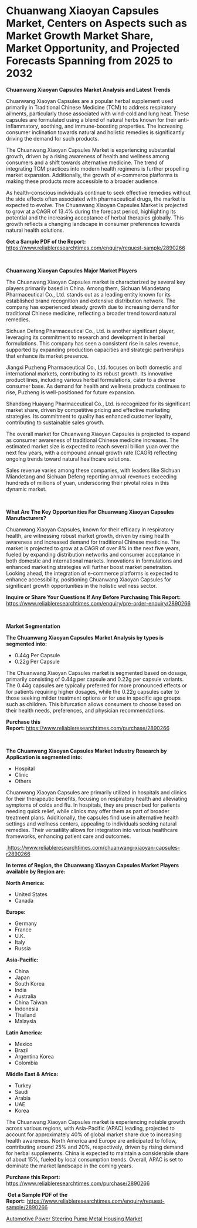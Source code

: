<p><h1>Chuanwang Xiaoyan Capsules Market, Centers on Aspects such as Market Growth Market Share, Market Opportunity, and Projected Forecasts Spanning from 2025 to 2032</h1></p><p><strong>Chuanwang Xiaoyan Capsules Market Analysis and Latest Trends</strong></p>
<p><p>Chuanwang Xiaoyan Capsules are a popular herbal supplement used primarily in Traditional Chinese Medicine (TCM) to address respiratory ailments, particularly those associated with wind-cold and lung heat. These capsules are formulated using a blend of natural herbs known for their anti-inflammatory, soothing, and immune-boosting properties. The increasing consumer inclination towards natural and holistic remedies is significantly driving the demand for such products.</p><p>The Chuanwang Xiaoyan Capsules Market is experiencing substantial growth, driven by a rising awareness of health and wellness among consumers and a shift towards alternative medicine. The trend of integrating TCM practices into modern health regimens is further propelling market expansion. Additionally, the growth of e-commerce platforms is making these products more accessible to a broader audience. </p><p>As health-conscious individuals continue to seek effective remedies without the side effects often associated with pharmaceutical drugs, the market is expected to evolve. The Chuanwang Xiaoyan Capsules Market is projected to grow at a CAGR of 13.4% during the forecast period, highlighting its potential and the increasing acceptance of herbal therapies globally. This growth reflects a changing landscape in consumer preferences towards natural health solutions.</p></p>
<p><strong>Get a Sample PDF of the Report:&nbsp;</strong> <a href="https://www.reliableresearchtimes.com/enquiry/request-sample/2890266?utm_campaign=2984&utm_medium=2&utm_source=Github&utm_content=ia&utm_term=14032025&utm_id=chuanwang-xiaoyan-capsules">https://www.reliableresearchtimes.com/enquiry/request-sample/2890266</a></p>
<p>&nbsp;</p>
<p><strong>Chuanwang Xiaoyan Capsules Major Market Players</strong></p>
<p><p>The Chuanwang Xiaoyan Capsules market is characterized by several key players primarily based in China. Among them, Sichuan Miandetang Pharmaceutical Co., Ltd. stands out as a leading entity known for its established brand recognition and extensive distribution network. The company has experienced steady growth due to increasing demand for traditional Chinese medicine, reflecting a broader trend toward natural remedies.</p><p>Sichuan Defeng Pharmaceutical Co., Ltd. is another significant player, leveraging its commitment to research and development in herbal formulations. This company has seen a consistent rise in sales revenue, supported by expanding production capacities and strategic partnerships that enhance its market presence. </p><p>Jiangxi Puzheng Pharmaceutical Co., Ltd. focuses on both domestic and international markets, contributing to its robust growth. Its innovative product lines, including various herbal formulations, cater to a diverse consumer base. As demand for health and wellness products continues to rise, Puzheng is well-positioned for future expansion.</p><p>Shandong Huayang Pharmaceutical Co., Ltd. is recognized for its significant market share, driven by competitive pricing and effective marketing strategies. Its commitment to quality has enhanced customer loyalty, contributing to sustainable sales growth.</p><p>The overall market for Chuanwang Xiaoyan Capsules is projected to expand as consumer awareness of traditional Chinese medicine increases. The estimated market size is expected to reach several billion yuan over the next few years, with a compound annual growth rate (CAGR) reflecting ongoing trends toward natural healthcare solutions.</p><p>Sales revenue varies among these companies, with leaders like Sichuan Miandetang and Sichuan Defeng reporting annual revenues exceeding hundreds of millions of yuan, underscoring their pivotal roles in this dynamic market.</p></p>
<p>&nbsp;</p>
<p><strong>What Are The Key Opportunities For Chuanwang Xiaoyan Capsules Manufacturers?</strong></p>
<p><p>Chuanwang Xiaoyan Capsules, known for their efficacy in respiratory health, are witnessing robust market growth, driven by rising health awareness and increased demand for traditional Chinese medicine. The market is projected to grow at a CAGR of over 8% in the next five years, fueled by expanding distribution networks and consumer acceptance in both domestic and international markets. Innovations in formulations and enhanced marketing strategies will further boost market penetration. Looking ahead, the integration of e-commerce platforms is expected to enhance accessibility, positioning Chuanwang Xiaoyan Capsules for significant growth opportunities in the holistic wellness sector.</p></p>
<p><strong>Inquire or Share Your Questions If Any Before Purchasing This Report:</strong> <a href="https://www.reliableresearchtimes.com/enquiry/pre-order-enquiry/2890266?utm_campaign=2984&utm_medium=2&utm_source=Github&utm_content=ia&utm_term=14032025&utm_id=chuanwang-xiaoyan-capsules">https://www.reliableresearchtimes.com/enquiry/pre-order-enquiry/2890266</a></p>
<p>&nbsp;</p>
<p><strong>Market Segmentation</strong></p>
<p><strong>The Chuanwang Xiaoyan Capsules Market Analysis by types is segmented into:</strong></p>
<p><ul><li>0.44g Per Capsule</li><li>0.22g Per Capsule</li></ul></p>
<p><p>The Chuanwang Xiaoyan Capsules market is segmented based on dosage, primarily consisting of 0.44g per capsule and 0.22g per capsule variants. The 0.44g capsules are typically preferred for more pronounced effects or for patients requiring higher dosages, while the 0.22g capsules cater to those seeking milder treatment options or for use in specific age groups such as children. This bifurcation allows consumers to choose based on their health needs, preferences, and physician recommendations.</p></p>
<p><strong>Purchase this Report:&nbsp;</strong><a href="https://www.reliableresearchtimes.com/purchase/2890266?utm_campaign=2984&utm_medium=2&utm_source=Github&utm_content=ia&utm_term=14032025&utm_id=chuanwang-xiaoyan-capsules">https://www.reliableresearchtimes.com/purchase/2890266</a></p>
<p>&nbsp;</p>
<p><strong>The Chuanwang Xiaoyan Capsules Market Industry Research by Application is segmented into:</strong></p>
<p><ul><li>Hospital</li><li>Clinic</li><li>Others</li></ul></p>
<p><p>Chuanwang Xiaoyan Capsules are primarily utilized in hospitals and clinics for their therapeutic benefits, focusing on respiratory health and alleviating symptoms of colds and flu. In hospitals, they are prescribed for patients needing quick relief, while clinics may offer them as part of broader treatment plans. Additionally, the capsules find use in alternative health settings and wellness centers, appealing to individuals seeking natural remedies. Their versatility allows for integration into various healthcare frameworks, enhancing patient care and outcomes.</p></p>
<p><a href="https://www.reliableresearchtimes.com/chuanwang-xiaoyan-capsules-r2890266?utm_campaign=2984&utm_medium=2&utm_source=Github&utm_content=ia&utm_term=14032025&utm_id=chuanwang-xiaoyan-capsules">&nbsp;https://www.reliableresearchtimes.com/chuanwang-xiaoyan-capsules-r2890266</a></p>
<p><strong>In terms of Region, the Chuanwang Xiaoyan Capsules Market Players available by Region are:</strong></p>
<p>
    <p> <strong> North America: </strong>
        <ul>
            <li>United States</li>
            <li>Canada</li>
        </ul>
        </p> 
    <p> <strong> Europe: </strong>
        <ul>
            <li>Germany</li>
            <li>France</li>
            <li>U.K.</li>
            <li>Italy</li>
            <li>Russia</li>
        </ul>
        </p> 
    <p> <strong> Asia-Pacific: </strong>
        <ul>
            <li>China</li>
            <li>Japan</li>
            <li>South Korea</li>
            <li>India</li>
            <li>Australia</li>
            <li>China Taiwan</li>
            <li>Indonesia</li>
            <li>Thailand</li>
            <li>Malaysia</li>
        </ul>
        </p> 
    <p> <strong> Latin America: </strong>
        <ul>
            <li>Mexico</li>
            <li>Brazil</li>
            <li>Argentina Korea</li>
            <li>Colombia</li>
        </ul>
        </p> 
    <p> <strong> Middle East & Africa: </strong>
        <ul>
            <li>Turkey</li>
            <li>Saudi</li>
            <li>Arabia</li>
            <li>UAE</li>
            <li>Korea</li>
        </ul>
    </p>
    </p>
<p><p>The Chuanwang Xiaoyan Capsules market is experiencing notable growth across various regions, with Asia-Pacific (APAC) leading, projected to account for approximately 40% of global market share due to increasing health awareness. North America and Europe are anticipated to follow, contributing around 25% and 20%, respectively, driven by rising demand for herbal supplements. China is expected to maintain a considerable share of about 15%, fueled by local consumption trends. Overall, APAC is set to dominate the market landscape in the coming years.</p></p>
<p><strong>Purchase this Report: </strong><a href="https://www.reliableresearchtimes.com/purchase/2890266?utm_campaign=2984&utm_medium=2&utm_source=Github&utm_content=ia&utm_term=14032025&utm_id=chuanwang-xiaoyan-capsules">https://www.reliableresearchtimes.com/purchase/2890266</a></p>
<p>&nbsp;<strong>Get a Sample PDF of the Report:&nbsp;&nbsp;</strong><a href="https://www.reliableresearchtimes.com/enquiry/request-sample/2890266?utm_campaign=2984&utm_medium=2&utm_source=Github&utm_content=ia&utm_term=14032025&utm_id=chuanwang-xiaoyan-capsules">https://www.reliableresearchtimes.com/enquiry/request-sample/2890266</a></p>
<p><strong></strong></p>
<p><p><a href="https://github.com/zupankocka/Market-Research-Report-List-1/blob/main/automotive-power-steering-pump-metal-housing-market.md?utm_campaign=2984&utm_medium=2&utm_source=Github&utm_content=ia&utm_term=14032025&utm_id=chuanwang-xiaoyan-capsules">Automotive Power Steering Pump Metal Housing Market</a></p></p>